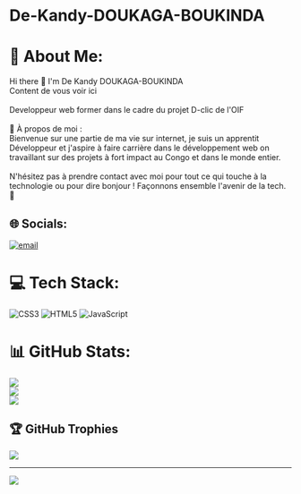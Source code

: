 # De-Kandy-DOUKAGA-BOUKINDA
# 💫 About Me:
Hi there 👋 I'm De Kandy DOUKAGA-BOUKINDA<br>Content de vous voir ici<br><br>Developpeur web former dans le cadre du projet D-clic de l'OIF<br><br>🚀 À propos de moi :<br>Bienvenue sur une partie de ma vie sur internet, je suis un apprentit Développeur et j'aspire à faire carrière dans le développement web on travaillant sur des projets à fort impact au Congo et dans le monde entier.<br><br>N'hésitez pas à prendre contact avec moi pour tout ce qui touche à la technologie ou pour dire bonjour ! Façonnons ensemble l'avenir de la tech. 🌟


## 🌐 Socials:
 [![email](https://img.shields.io/badge/Email-D14836?logo=gmail&logoColor=white)](mailto:dekandydoukagaboukinda@gmail.com) 

# 💻 Tech Stack:
![CSS3](https://img.shields.io/badge/css3-%231572B6.svg?style=for-the-badge&logo=css3&logoColor=white) ![HTML5](https://img.shields.io/badge/html5-%23E34F26.svg?style=for-the-badge&logo=html5&logoColor=white) ![JavaScript](https://img.shields.io/badge/javascript-%23323330.svg?style=for-the-badge&logo=javascript&logoColor=%23F7DF1E)
# 📊 GitHub Stats:
![](https://github-readme-stats.vercel.app/api?username=KandyLeCodeur&theme=dark&hide_border=false&include_all_commits=true&count_private=true)<br/>
![](https://nirzak-streak-stats.vercel.app/?user=KandyLeCodeur&theme=dark&hide_border=false)<br/>
![](https://github-readme-stats.vercel.app/api/top-langs/?username=KandyLeCodeur&theme=dark&hide_border=false&include_all_commits=true&count_private=true&layout=compact)

## 🏆 GitHub Trophies
![](https://github-profile-trophy.vercel.app/?username=KandyLeCodeur&theme=radical&no-frame=false&no-bg=false&margin-w=4)

---
[![](https://visitcount.itsvg.in/api?id=KandyLeCodeur&icon=0&color=0)](https://visitcount.itsvg.in)
